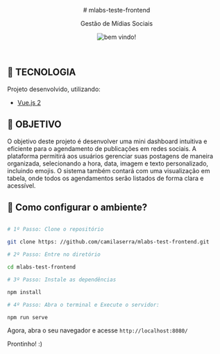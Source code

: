 

<p align="center">
   # mlabs-teste-frontend
</p>
<p align="center">
  Gestão de Mídias Sociais
</p>

<p align="center">
 <img src="https://mlabs-wordpress-site.s3.amazonaws.com/wp-content/uploads/2022/07/new-logo-color2.png" alt="bem vindo!" />
</p>

<br>

## **:rocket: TECNOLOGIA**

Projeto desenvolvido, utilizando:

- [Vue.js 2]([https://nodejs.org/en/](https://v2.vuejs.org/))

## **:rocket: OBJETIVO**
O objetivo deste projeto é desenvolver uma mini dashboard intuitiva e eficiente para o agendamento de publicações em redes sociais. A plataforma permitirá aos usuários gerenciar suas postagens de maneira organizada, selecionando a hora, data, imagem e texto personalizado, incluindo emojis. O sistema também contará com uma visualização em tabela, onde todos os agendamentos serão listados de forma clara e acessível. 


## **:wrench: Como configurar o ambiente?**
  
```bash

# 1º Passo: Clone o repositório

git clone https: //github.com/camilaserra/mlabs-test-frontend.git

# 2º Passo: Entre no diretório

cd mlabs-test-frontend

# 3º Passo: Instale as dependências

npm install 

# 4º Passo: Abra o terminal e Execute o servidor: 

npm run serve


```

Agora, abra o seu navegador e acesse `http://localhost:8080/`

Prontinho! :)

</div>

 
